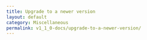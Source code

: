 ```yaml
---
title: Upgrade to a newer version
layout: default
category: Miscellaneous
permalink: v1_1_0-docs/upgrade-to-a-newer-version/
---
```

